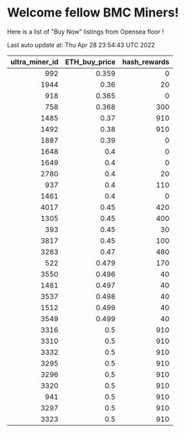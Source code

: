 # Welcome fellow BMC Miners!
Here is a list of "Buy Now" listings from Opensea floor !


Last auto update at: Thu Apr 28 23:54:43 UTC 2022


|   ultra_miner_id |   ETH_buy_price |   hash_rewards |
|-----------------:|----------------:|---------------:|
|              992 |           0.359 |              0 |
|             1944 |           0.36  |             20 |
|              918 |           0.365 |              0 |
|              758 |           0.368 |            300 |
|             1485 |           0.37  |            910 |
|             1492 |           0.38  |            910 |
|             1887 |           0.39  |              0 |
|             1648 |           0.4   |              0 |
|             1649 |           0.4   |              0 |
|             2780 |           0.4   |             20 |
|              937 |           0.4   |            110 |
|             1461 |           0.4   |              0 |
|             4017 |           0.45  |            420 |
|             1305 |           0.45  |            400 |
|              393 |           0.45  |             30 |
|             3817 |           0.45  |            100 |
|             3263 |           0.47  |            480 |
|              522 |           0.479 |            170 |
|             3550 |           0.496 |             40 |
|             1481 |           0.497 |             40 |
|             3537 |           0.498 |             40 |
|             1512 |           0.499 |             40 |
|             3549 |           0.499 |             40 |
|             3316 |           0.5   |            910 |
|             3310 |           0.5   |            910 |
|             3332 |           0.5   |            910 |
|             3295 |           0.5   |            910 |
|             3296 |           0.5   |            910 |
|             3320 |           0.5   |            910 |
|              941 |           0.5   |            910 |
|             3297 |           0.5   |            910 |
|             3323 |           0.5   |            910 |